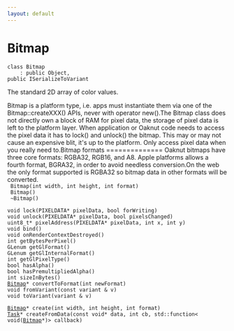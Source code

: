 ```yaml
---
layout: default
---
```


# Bitmap

```
class Bitmap
    : public Object, 
public ISerializeToVariant
```


The standard 2D array of color values.     

Bitmap is a platform type, i.e. apps must instantiate them via one of the Bitmap::createXXX() APIs, never with operator new().The Bitmap class does not directly own a block of RAM for pixel data, the storage of pixel data is left to the platform layer. When application or Oaknut code needs to access the pixel data it has to lock() and unlock() the bitmap. This may or may not cause an expensive blit, it's up to the platform. Only access pixel data when you really need to.Bitmap formats ============== Oaknut bitmaps have three core formats: RGBA32, RGB16, and A8. Apple platforms allows a fourth format, BGRA32, in order to avoid needless conversion.On the web the only format supported is RGBA32 so bitmap data in other formats will be converted.     
` Bitmap(int width, int height, int format)`<br>
` Bitmap()`<br>
` ~Bitmap()`<br>

`void lock(PIXELDATA* pixelData, bool forWriting)`<br>
`void unlock(PIXELDATA* pixelData, bool pixelsChanged)`<br>
`uint8_t* pixelAddress(PIXELDATA* pixelData, int x, int y)`<br>
`void bind()`<br>
`void onRenderContextDestroyed()`<br>
`int getBytesPerPixel()`<br>
`GLenum getGlFormat()`<br>
`GLenum getGlInternalFormat()`<br>
`int getGlPixelType()`<br>
`bool hasAlpha()`<br>
`bool hasPremultipliedAlpha()`<br>
`int sizeInBytes()`<br>
[`Bitmap`](/oaknut/ref/graphics_group/Bitmap)`* convertToFormat(int newFormat)`<br>
`void fromVariant(const variant & v)`<br>
`void toVariant(variant & v)`<br>

[`Bitmap`](/oaknut/ref/graphics_group/Bitmap)`* create(int width, int height, int format)`<br>
[`Task`](/oaknut/ref/base_group/Task)`* createFromData(const void* data, int cb, std::function< void(`[`Bitmap`](/oaknut/ref/graphics_group/Bitmap)`*)> callback)`<br>

